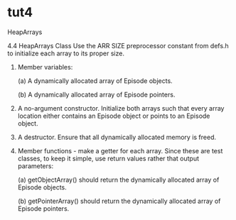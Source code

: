 # tut4
HeapArrays

4.4 HeapArrays Class
Use the ARR SIZE preprocessor constant from defs.h to initialize each array to its proper size.
1. Member variables:
	
	(a) A dynamically allocated array of Episode objects.
	
	(b) A dynamically allocated array of Episode pointers.
2. A no-argument constructor. Initialize both arrays such that every array location either contains an Episode object or points to an Episode object.
3. A destructor. Ensure that all dynamically allocated memory is freed.
4. Member functions - make a getter for each array. Since these are test classes, to keep it simple, use return values rather that output parameters:
 
 	(a) getObjectArray() should return the dynamically allocated array of Episode objects.
	
	(b) getPointerArray() should return the dynamically allocated array of Episode pointers.

